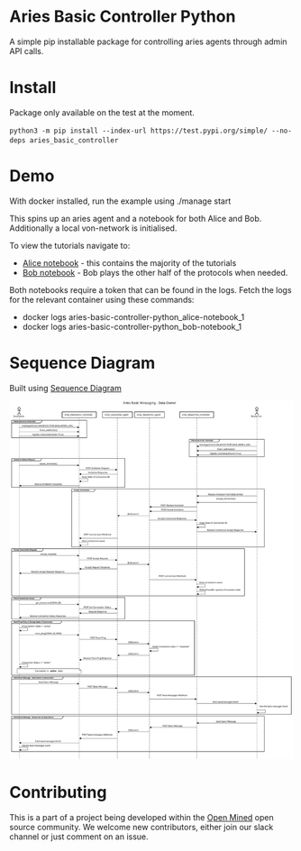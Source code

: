 # Aries Basic Controller Python

A simple pip installable package for controlling aries agents through admin API calls.

# Install

Package only available on the test at the moment.

`python3 -m pip install --index-url https://test.pypi.org/simple/ --no-deps aries_basic_controller`


# Demo

With docker installed, run the example using ./manage start

This spins up an aries agent and a notebook for both Alice and Bob. Additionally a local von-network is initialised.

To view the tutorials navigate to:
* [Alice notebook](http://localhost:8888) - this contains the majority of the tutorials
* [Bob notebook](http://localhost:8888) - Bob plays the other half of the protocols when needed.

Both notebooks require a token that can be found in the logs. Fetch the logs for the relevant container using these commands:
* docker logs aries-basic-controller-python_alice-notebook_1
* docker logs aries-basic-controller-python_bob-notebook_1




# Sequence Diagram

Built using [Sequence Diagram](https://sequencediagram.org)

![Sequence Diagram](./sequence_diagrams/controller_basic_messaging.svg)

# Contributing

This is a part of a project being developed within the [Open Mined](https://openmined.org) open source community. We welcome new contributors, either join our slack channel or just comment on an issue.
